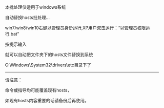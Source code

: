 本批处理仅适用于windows系统

自动替换hosts批处理...

win7/win8/win10右键以管理员身份运行,XP用户双击运行：“以管理员权限运行.bat”

按提示输入

就可以自动把文件夹下的hosts文件替换到系统

C:\Windows\System32\drivers\etc目录下了

---------------------------------------------------------

请注意：

命令或指导均可能覆盖现有hosts，

如现有hosts内容重要的话请备份后再使用。
